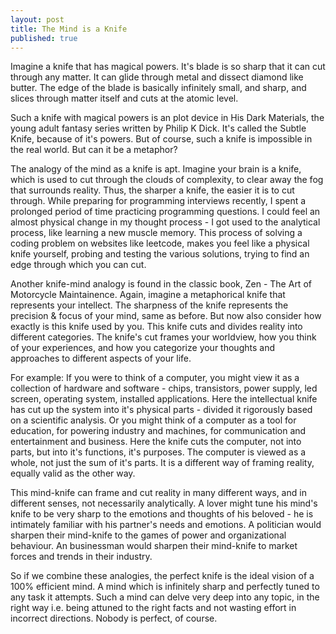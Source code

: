 ```yaml
---
layout: post
title: The Mind is a Knife
published: true
---
```


Imagine a knife that has magical powers. It's blade is so sharp that it can cut through any matter. It can glide through metal and dissect diamond like butter. The edge of the blade is basically infinitely small, and sharp, and slices through matter itself and cuts at the atomic level. 

Such a knife with magical powers is an plot device in His Dark Materials, the young adult fantasy series written by Philip K Dick. It's called the Subtle Knife, because of it's powers. But of course, such a knife is impossible in the real world. But can it be a metaphor?

The analogy of the mind as a knife is apt. Imagine your brain is a knife, which is used to cut through the clouds of complexity, to clear away the fog that surrounds reality. Thus, the sharper a knife, the easier it is to cut through. While preparing for programming interviews recently, I spent a prolonged period of time practicing programming questions. I could feel an almost physical change in my thought process - I got used to the analytical process, like learning a new muscle memory. This process of solving a coding problem on websites like leetcode, makes you feel like a physical knife yourself, probing and testing the various solutions, trying to find an edge through which you can cut. 

Another knife-mind analogy is found in the classic book, Zen - The Art of Motorcycle Maintainence. Again, imagine a metaphorical knife that represents your intellect. The sharpness of the knife represents the precision & focus of your mind, same as before. But now also consider how exactly is this knife used by you. This knife cuts and divides reality into different categories. The knife's cut frames your worldview, how you think of your experiences, and how you categorize your thoughts and approaches to different aspects of your life. 

For example: If you were to think of a computer, you might view it as a collection of hardware and software - chips, transistors, power supply, led screen, operating system, installed applications. Here the intellectual knife has cut up the system into it's physical parts - divided it rigorously based on a scientific analysis.
Or you might think of a computer as a tool for education, for powering industry and machines, for communication and entertainment and business. Here the knife cuts the computer, not into parts, but into it's functions, it's purposes. The computer is viewed as a whole, not just the sum of it's parts. It is a different way of framing reality, equally valid as the other way.

This mind-knife can frame and cut reality in many different ways, and in different senses, not necessarily analytically. A lover might tune his mind's knife to be very sharp to the emotions and thoughts of his beloved - he is intimately familiar with his partner's needs and emotions. A politician would sharpen their mind-knife to the games of power and organizational behaviour. An businessman would sharpen their mind-knife to market forces and trends in their industry.

So if we combine these analogies, the perfect knife is the ideal vision of a 100% efficient mind. A mind which is infinitely sharp and perfectly tuned to any task it attempts. Such a mind can delve very deep into any topic, in the right way i.e. being attuned to the right facts and not wasting effort in incorrect directions. Nobody is perfect, of course.
